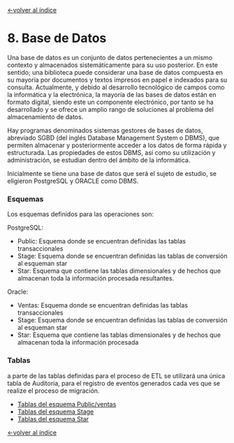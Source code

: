 [<-volver al índice](../README.md#indice)
# 8. Base de Datos

Una base de datos es un conjunto de datos pertenecientes a un mismo contexto y almacenados sistemáticamente para su uso posterior. En este sentido; una biblioteca puede considerar una base de datos compuesta en su mayoría por documentos y textos impresos en papel e indexados para su consulta. Actualmente, y debido al desarrollo tecnológico de campos como la informática y la electrónica, la mayoría de las bases de datos están en formato digital, siendo este un componente electrónico, por tanto se ha desarrollado y se ofrece un amplio rango de soluciones al problema del almacenamiento de datos.

Hay programas denominados sistemas gestores de bases de datos, abreviado SGBD (del inglés Database Management System o DBMS), que permiten almacenar y posteriormente acceder a los datos de forma rápida y estructurada. Las propiedades de estos DBMS, así como su utilización y administración, se estudian dentro del ámbito de la informática.

Inicialmente se tiene una base de datos que será el sujeto de estudio, se eligieron PostgreSQL y ORACLE como DBMS.

### Esquemas
Los esquemas definidos para las operaciones son:

PostgreSQL:
  - Public: Esquema donde se encuentran definidas las tablas transaccionales
  - Stage: Esquema donde se encuentran definidas las tablas de conversión al esqueman star
  - Star: Esquema que contiene las tablas dimensionales y de hechos que almacenan toda la información procesada resultantes.

Oracle:
  - Ventas: Esquema donde se encuentran definidas las tablas transaccionales
  - Stage: Esquema donde se encuentran definidas las tablas de conversión al esqueman star
  - Star: Esquema que contiene las tablas dimensionales y de hechos que almacenan toda la información procesada

### Tablas
a parte de las tablas definidas para el proceso de ETL se utilizará una única tabla de Auditoria, para el registro de eventos generados cada ves que se realize el proceso de migración.

- [Tablas del esquema Public/ventas](./9.1-schema-public.md)
- [Tablas del esquema Stage](./9.1-schema-public.md)
- [Tablas del esquema Star](./9.1-schema-public.md)

[<-volver al índice](../README.md#indice)